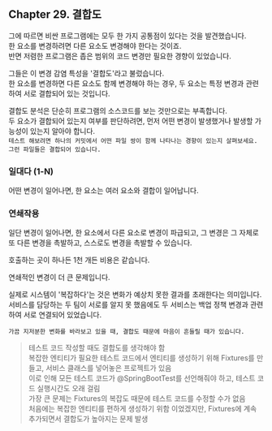 ## Chapter 29. 결합도

그에 따르면 비싼 프로그램에는 모두 한 가지 공통점이 있다는 것을 발견했습니다.  
한 요소를 변경하려면 다른 요소도 변경해야 한다는 것이죠.  
반면 저렴한 프로그램은 좁은 범위의 코드 변경만 필요한 경향이 있었습니다.  

그들은 이 변경 감염 특성을 '결합도'라고 불렀습니다.  
한 요소를 변경하면 다른 요소도 함께 변경해야 하는 경우, 두 요소는 특정 변경과 관련하여 서로 결합되어 있는 것입니다.  

결합도 분석은 단순히 프로그램의 소스코드를 보는 것만으로는 부족합니다.  
두 요소가 결합되어 있는지 여부를 판단하려면, 먼저 어떤 변경이 발생했거나 발생할 가능성이 있는지 알아야 합니다.  
`테스트 해보려면 하나의 커밋에서 어떤 파일 쌍이 함께 나타나는 경향이 있는지 살펴보세요. 그런 파일들은 결합되어 있습니다.`

### 일대다 (1-N)

어떤 변경이 일어나면, 한 요소는 여러 요소와 결합이 일어납니다.  

### 연쇄작용

일단 변경이 일어나면, 한 요소에서 다른 요소로 변경이 파급되고, 그 변경은 그 자체로 또 다른 변경을 촉발하고, 스스로도 변경을 촉발할 수 있습니다.  

호출하는 곳이 하나든 1천 개든 비용은 같습니다.  

연쇄적인 변경이 더 큰 문제입니다.  

실제로 시스템이 '복잡하다'는 것은 변화가 예상치 못한 결과를 초래한다는 의미입니다.  
서비스를 담당하는 두 팀이 서로를 알지 못 했음에도 두 서비스는 백업 정책 변경과 관련하여 서로 연결되어 있었습니다.  

`가끔 지저분한 변화를 바라보고 있을 때, 결합도 때문에 마음이 흔들릴 때가 있습니다.`  

> 테스트 코드 작성할 때도 결합도를 생각해야 함  
> 복잡한 엔티티가 필요한 테스트 코드에서 엔티티를 생성하기 위해 Fixtures를 만들고, 서비스 클래스를 넣어놓은 프로젝트가 있음  
> 이로 인해 모든 테스트 코드가 @SpringBootTest를 선언해줘야 하고, 테스트 코드 실행시간도 오래 걸림  
> 가장 큰 문제는 Fixtures의 복잡도 때문에 테스트 코드를 수정할 수가 없음  
> 처음에는 복잡한 엔티티를 편하게 생성하기 위함 이었겠지만, Fixtures에 계속 추가되면서 결합도가 높아지는 문제 발생  
